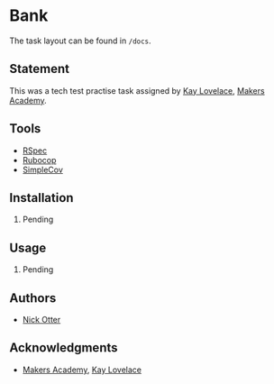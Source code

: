 # Bank

The task layout can be found in ```/docs```.

## Statement

This was a tech test practise task assigned by [Kay Lovelace](https://github.com/neoeno), [Makers Academy](http://www.makersacademy.com/).

## Tools

* [RSpec](http://rspec.info/)
* [Rubocop](http://batsov.com/rubocop/)
* [SimpleCov](https://github.com/colszowka/simplecov)

## Installation
1. Pending

## Usage
1. Pending


## Authors

* [Nick Otter](nickotter.personal@gmail.com)

## Acknowledgments

* [Makers Academy](http://www.makersacademy.com/), [Kay Lovelace](https://github.com/neoeno)
